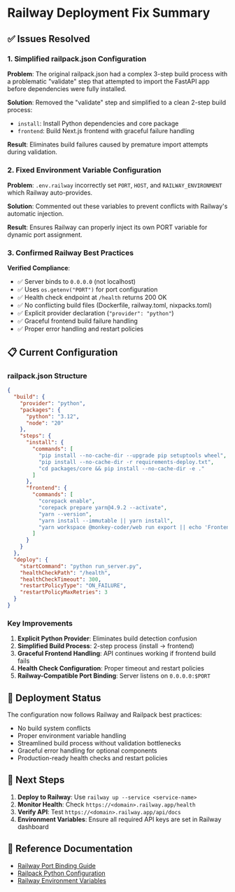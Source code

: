 # Railway Deployment Fix Summary

## ✅ Issues Resolved

### 1. Simplified railpack.json Configuration

**Problem**: The original railpack.json had a complex 3-step build process with a problematic "validate" step that attempted to import the FastAPI app before dependencies were fully installed.

**Solution**: Removed the "validate" step and simplified to a clean 2-step build process:
- `install`: Install Python dependencies and core package
- `frontend`: Build Next.js frontend with graceful failure handling

**Result**: Eliminates build failures caused by premature import attempts during validation.

### 2. Fixed Environment Variable Configuration

**Problem**: `.env.railway` incorrectly set `PORT`, `HOST`, and `RAILWAY_ENVIRONMENT` which Railway auto-provides.

**Solution**: Commented out these variables to prevent conflicts with Railway's automatic injection.

**Result**: Ensures Railway can properly inject its own PORT variable for dynamic port assignment.

### 3. Confirmed Railway Best Practices

**Verified Compliance**:
- ✅ Server binds to `0.0.0.0` (not localhost)
- ✅ Uses `os.getenv("PORT")` for port configuration
- ✅ Health check endpoint at `/health` returns 200 OK
- ✅ No conflicting build files (Dockerfile, railway.toml, nixpacks.toml)
- ✅ Explicit provider declaration (`"provider": "python"`)
- ✅ Graceful frontend build failure handling
- ✅ Proper error handling and restart policies

## 📋 Current Configuration

### railpack.json Structure
```json
{
  "build": {
    "provider": "python",
    "packages": {
      "python": "3.12",
      "node": "20"
    },
    "steps": {
      "install": {
        "commands": [
          "pip install --no-cache-dir --upgrade pip setuptools wheel",
          "pip install --no-cache-dir -r requirements-deploy.txt",
          "cd packages/core && pip install --no-cache-dir -e ."
        ]
      },
      "frontend": {
        "commands": [
          "corepack enable",
          "corepack prepare yarn@4.9.2 --activate",
          "yarn --version",
          "yarn install --immutable || yarn install",
          "yarn workspace @monkey-coder/web run export || echo 'Frontend build failed, API-only mode will be used'"
        ]
      }
    }
  },
  "deploy": {
    "startCommand": "python run_server.py",
    "healthCheckPath": "/health",
    "healthCheckTimeout": 300,
    "restartPolicyType": "ON_FAILURE",
    "restartPolicyMaxRetries": 3
  }
}
```

### Key Improvements
1. **Explicit Python Provider**: Eliminates build detection confusion
2. **Simplified Build Process**: 2-step process (install → frontend)
3. **Graceful Frontend Handling**: API continues working if frontend build fails
4. **Health Check Configuration**: Proper timeout and restart policies
5. **Railway-Compatible Port Binding**: Server listens on `0.0.0.0:$PORT`

## 🚀 Deployment Status

The configuration now follows Railway and Railpack best practices:
- No build system conflicts
- Proper environment variable handling  
- Streamlined build process without validation bottlenecks
- Graceful error handling for optional components
- Production-ready health checks and restart policies

## 🔧 Next Steps

1. **Deploy to Railway**: Use `railway up --service <service-name>`
2. **Monitor Health**: Check `https://<domain>.railway.app/health`
3. **Verify API**: Test `https://<domain>.railway.app/api/docs`
4. **Environment Variables**: Ensure all required API keys are set in Railway dashboard

## 📝 Reference Documentation

- [Railway Port Binding Guide](https://docs.railway.com/troubleshooting/application-failed-to-respond)
- [Railpack Python Configuration](https://railpack.com/docs/python)
- [Railway Environment Variables](https://docs.railway.com/guides/variables)